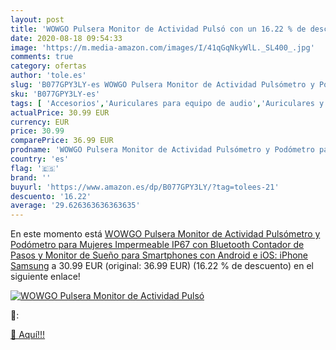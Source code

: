 ```yaml
---
layout: post
title: 'WOWGO Pulsera Monitor de Actividad Pulsó con un 16.22 % de descuento'
date: 2020-08-18 09:54:33
image: 'https://m.media-amazon.com/images/I/41qGqNkyWlL._SL400_.jpg'
comments: true
category: ofertas
author: 'tole.es'
slug: 'B077GPY3LY-es WOWGO Pulsera Monitor de Actividad Pulsómetro y Podómetro...'
sku: 'B077GPY3LY-es'
tags: [ 'Accesorios','Auriculares para equipo de audio','Auriculares y accesorios','Cables USB','Cables y accesorios','Cables y conectores','Electrónica','Informática','iphone', ]
actualPrice: 30.99 EUR
currency: EUR
price: 30.99
comparePrice: 36.99 EUR
prodname: 'WOWGO Pulsera Monitor de Actividad Pulsómetro y Podómetro para Mujeres Impermeable IP67  con Bluetooth Contador de Pasos y Monitor de Sueño para Smartphones con Android e iOS: iPhone  Samsung'
country: 'es'
flag: '🇪🇸'
brand: ''
buyurl: 'https://www.amazon.es/dp/B077GPY3LY/?tag=tolees-21'
descuento: '16.22'
average: '29.626363636363635'
---
```


En este momento está [WOWGO Pulsera Monitor de Actividad Pulsómetro y Podómetro para Mujeres Impermeable IP67  con Bluetooth Contador de Pasos y Monitor de Sueño para Smartphones con Android e iOS: iPhone  Samsung](https://www.amazon.es/dp/B077GPY3LY/?tag=tolees-21) a 30.99 EUR (original: 36.99 EUR) (16.22 %  de descuento) en el siguiente enlace!

[![WOWGO Pulsera Monitor de Actividad Pulsó](https://m.media-amazon.com/images/I/41qGqNkyWlL._SL400_.jpg)](https://www.amazon.es/dp/B077GPY3LY/?tag=tolees-21)

🔎:


[🛒 Aquí!!!](https://www.amazon.es/dp/B077GPY3LY/?tag=tolees-21)
